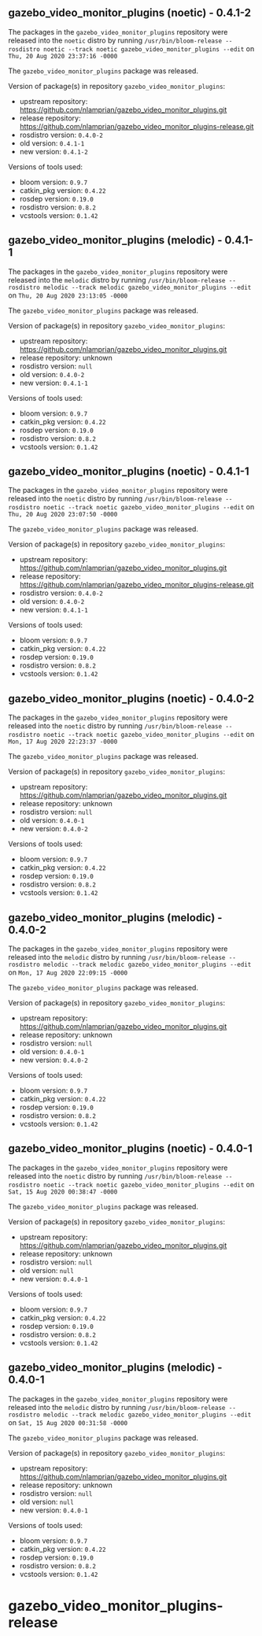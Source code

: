 ## gazebo_video_monitor_plugins (noetic) - 0.4.1-2

The packages in the `gazebo_video_monitor_plugins` repository were released into the `noetic` distro by running `/usr/bin/bloom-release --rosdistro noetic --track noetic gazebo_video_monitor_plugins --edit` on `Thu, 20 Aug 2020 23:37:16 -0000`

The `gazebo_video_monitor_plugins` package was released.

Version of package(s) in repository `gazebo_video_monitor_plugins`:

- upstream repository: https://github.com/nlamprian/gazebo_video_monitor_plugins.git
- release repository: https://github.com/nlamprian/gazebo_video_monitor_plugins-release.git
- rosdistro version: `0.4.0-2`
- old version: `0.4.1-1`
- new version: `0.4.1-2`

Versions of tools used:

- bloom version: `0.9.7`
- catkin_pkg version: `0.4.22`
- rosdep version: `0.19.0`
- rosdistro version: `0.8.2`
- vcstools version: `0.1.42`


## gazebo_video_monitor_plugins (melodic) - 0.4.1-1

The packages in the `gazebo_video_monitor_plugins` repository were released into the `melodic` distro by running `/usr/bin/bloom-release --rosdistro melodic --track melodic gazebo_video_monitor_plugins --edit` on `Thu, 20 Aug 2020 23:13:05 -0000`

The `gazebo_video_monitor_plugins` package was released.

Version of package(s) in repository `gazebo_video_monitor_plugins`:

- upstream repository: https://github.com/nlamprian/gazebo_video_monitor_plugins.git
- release repository: unknown
- rosdistro version: `null`
- old version: `0.4.0-2`
- new version: `0.4.1-1`

Versions of tools used:

- bloom version: `0.9.7`
- catkin_pkg version: `0.4.22`
- rosdep version: `0.19.0`
- rosdistro version: `0.8.2`
- vcstools version: `0.1.42`


## gazebo_video_monitor_plugins (noetic) - 0.4.1-1

The packages in the `gazebo_video_monitor_plugins` repository were released into the `noetic` distro by running `/usr/bin/bloom-release --rosdistro noetic --track noetic gazebo_video_monitor_plugins --edit` on `Thu, 20 Aug 2020 23:07:50 -0000`

The `gazebo_video_monitor_plugins` package was released.

Version of package(s) in repository `gazebo_video_monitor_plugins`:

- upstream repository: https://github.com/nlamprian/gazebo_video_monitor_plugins.git
- release repository: https://github.com/nlamprian/gazebo_video_monitor_plugins-release.git
- rosdistro version: `0.4.0-2`
- old version: `0.4.0-2`
- new version: `0.4.1-1`

Versions of tools used:

- bloom version: `0.9.7`
- catkin_pkg version: `0.4.22`
- rosdep version: `0.19.0`
- rosdistro version: `0.8.2`
- vcstools version: `0.1.42`


## gazebo_video_monitor_plugins (noetic) - 0.4.0-2

The packages in the `gazebo_video_monitor_plugins` repository were released into the `noetic` distro by running `/usr/bin/bloom-release --rosdistro noetic --track noetic gazebo_video_monitor_plugins --edit` on `Mon, 17 Aug 2020 22:23:37 -0000`

The `gazebo_video_monitor_plugins` package was released.

Version of package(s) in repository `gazebo_video_monitor_plugins`:

- upstream repository: https://github.com/nlamprian/gazebo_video_monitor_plugins.git
- release repository: unknown
- rosdistro version: `null`
- old version: `0.4.0-1`
- new version: `0.4.0-2`

Versions of tools used:

- bloom version: `0.9.7`
- catkin_pkg version: `0.4.22`
- rosdep version: `0.19.0`
- rosdistro version: `0.8.2`
- vcstools version: `0.1.42`


## gazebo_video_monitor_plugins (melodic) - 0.4.0-2

The packages in the `gazebo_video_monitor_plugins` repository were released into the `melodic` distro by running `/usr/bin/bloom-release --rosdistro melodic --track melodic gazebo_video_monitor_plugins --edit` on `Mon, 17 Aug 2020 22:09:15 -0000`

The `gazebo_video_monitor_plugins` package was released.

Version of package(s) in repository `gazebo_video_monitor_plugins`:

- upstream repository: https://github.com/nlamprian/gazebo_video_monitor_plugins.git
- release repository: unknown
- rosdistro version: `null`
- old version: `0.4.0-1`
- new version: `0.4.0-2`

Versions of tools used:

- bloom version: `0.9.7`
- catkin_pkg version: `0.4.22`
- rosdep version: `0.19.0`
- rosdistro version: `0.8.2`
- vcstools version: `0.1.42`


## gazebo_video_monitor_plugins (noetic) - 0.4.0-1

The packages in the `gazebo_video_monitor_plugins` repository were released into the `noetic` distro by running `/usr/bin/bloom-release --rosdistro noetic --track noetic gazebo_video_monitor_plugins --edit` on `Sat, 15 Aug 2020 00:38:47 -0000`

The `gazebo_video_monitor_plugins` package was released.

Version of package(s) in repository `gazebo_video_monitor_plugins`:

- upstream repository: https://github.com/nlamprian/gazebo_video_monitor_plugins.git
- release repository: unknown
- rosdistro version: `null`
- old version: `null`
- new version: `0.4.0-1`

Versions of tools used:

- bloom version: `0.9.7`
- catkin_pkg version: `0.4.22`
- rosdep version: `0.19.0`
- rosdistro version: `0.8.2`
- vcstools version: `0.1.42`


## gazebo_video_monitor_plugins (melodic) - 0.4.0-1

The packages in the `gazebo_video_monitor_plugins` repository were released into the `melodic` distro by running `/usr/bin/bloom-release --rosdistro melodic --track melodic gazebo_video_monitor_plugins --edit` on `Sat, 15 Aug 2020 00:31:58 -0000`

The `gazebo_video_monitor_plugins` package was released.

Version of package(s) in repository `gazebo_video_monitor_plugins`:

- upstream repository: https://github.com/nlamprian/gazebo_video_monitor_plugins.git
- release repository: unknown
- rosdistro version: `null`
- old version: `null`
- new version: `0.4.0-1`

Versions of tools used:

- bloom version: `0.9.7`
- catkin_pkg version: `0.4.22`
- rosdep version: `0.19.0`
- rosdistro version: `0.8.2`
- vcstools version: `0.1.42`


# gazebo_video_monitor_plugins-release